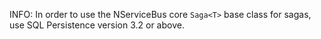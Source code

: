 INFO: In order to use the NServiceBus core `Saga<T>` base class for sagas, use SQL Persistence version 3.2 or above.